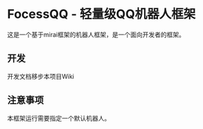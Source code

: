 # FocessQQ - 轻量级QQ机器人框架
这是一个基于mirai框架的机器人框架，是一个面向开发者的框架。

## 开发

开发文档移步本项目Wiki

## 注意事项

本框架运行需要指定一个默认机器人。




